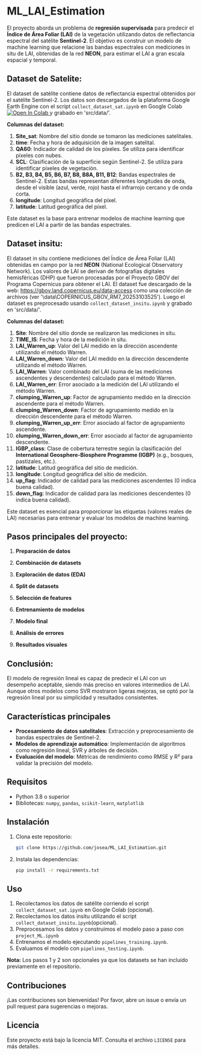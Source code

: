 # ML_LAI_Estimation

El proyecto aborda un problema de **regresión supervisada** para predecir el **Índice de Área Foliar (LAI)** de la vegetación utilizando datos de reflectancia espectral del satélite **Sentinel-2**. El objetivo es construir un modelo de machine learning que relacione las bandas espectrales con mediciones in situ de LAI, obtenidas de la red **NEON**, para estimar el LAI a gran escala espacial y temporal.

## Dataset de Satelite:

El dataset de satélite contiene datos de reflectancia espectral obtenidos por el satélite Sentinel-2. Los datos son descargados de la plataforma Google Earth Engine con el script `collect_dataset_sat.ipynb` en Google Colab <a target="_blank" href="https://colab.research.google.com/github/esjoal/S2_ML_LAI_Estimation/blob/main/src/result_notebooks/collect_dataset_sat.ipynb">
  <img src="https://colab.research.google.com/assets/colab-badge.svg" alt="Open In Colab"/>
</a>  y grabado en 'src/data/'.

**Columnas del dataset:**
1. **Site_sat**: Nombre del sitio donde se tomaron las mediciones satelitales.
2. **time**: Fecha y hora de adquisición de la imagen satelital.
3. **QA60**: Indicador de calidad de los píxeles. Se utiliza para identificar píxeles con nubes.
4. **SCL**: Clasificación de la superficie según Sentinel-2. Se utiliza para identificar píxeles de vegetación.
5. **B2, B3, B4, B5, B6, B7, B8, B8A, B11, B12**: Bandas espectrales de Sentinel-2. Estas bandas representan diferentes longitudes de onda, desde el visible (azul, verde, rojo) hasta el infrarrojo cercano y de onda corta.
6. **longitude**: Longitud geográfica del píxel.
7. **latitude**: Latitud geográfica del píxel.

Este dataset es la base para entrenar modelos de machine learning que predicen el LAI a partir de las bandas espectrales.

## Dataset insitu: 

El dataset in situ contiene mediciones del Índice de Área Foliar (LAI) obtenidas en campo por la red **NEON** (National Ecological Observatory Network). Los valores de LAI se derivan de fotografías digitales hemisféricas (DHP) que fueron procesadas por el Proyecto GBOV del Programa Copernicus para obtener el LAI. El dataset fue descargado de la web: https://gbov.land.copernicus.eu/data-access como una colección de archivos (ver '\data\COPERNICUS_GBOV_RM7_20253103525'). Luego el dataset es preprocesado usando `collect_dataset_insitu.ipynb` y grabado en 'src/data/'.  

**Columnas del dataset:**

1. **Site**: Nombre del sitio donde se realizaron las mediciones in situ.
2. **TIME_IS**: Fecha y hora de la medición in situ.
3. **LAI_Warren_up**: Valor del LAI medido en la dirección ascendente utilizando el método Warren.
4. **LAI_Warren_down**: Valor del LAI medido en la dirección descendente utilizando el método Warren.
5. **LAI_Warren**: Valor combinado del LAI (suma de las mediciones ascendentes y descendentes) calculado para el método Warren.
6. **LAI_Warren_err**: Error asociado a la medición del LAI utilizando el método Warren.
7. **clumping_Warren_up**: Factor de agrupamiento medido en la dirección ascendente para el método Warren.
8. **clumping_Warren_down**: Factor de agrupamiento medido en la dirección descendente para el método Warren.
9. **clumping_Warren_up_err**: Error asociado al factor de agrupamiento ascendente.
10. **clumping_Warren_down_err**: Error asociado al factor de agrupamiento descendente.
11. **IGBP_class**: Clase de cobertura terrestre según la clasificación del **International Geosphere-Biosphere Programme (IGBP)** (e.g., bosques, pastizales, etc.).
12. **latitude**: Latitud geográfica del sitio de medición.
13. **longitude**: Longitud geográfica del sitio de medición.
14. **up_flag**: Indicador de calidad para las mediciones ascendentes (0 indica buena calidad).
15. **down_flag**: Indicador de calidad para las mediciones descendentes (0 indica buena calidad).

Este dataset es esencial para proporcionar las etiquetas (valores reales de LAI) necesarias para entrenar y evaluar los modelos de machine learning.



## Pasos principales del proyecto:

1. **Preparación de datos**

2. **Combinación de datasets**

3. **Exploración de datos (EDA)**

4. **Split de datasets**

5. **Selección de features**

6. **Entrenamiento de modelos**

7. **Modelo final**

8. **Análisis de errores**

9. **Resultados visuales**

## Conclusión:
El modelo de regresión lineal es capaz de predecir el LAI con un desempeño aceptable, siendo más preciso en valores intermedios de LAI. Aunque otros modelos como SVR mostraron ligeras mejoras, se optó por la regresión lineal por su simplicidad y resultados consistentes.

## Características principales

- **Procesamiento de datos satelitales**: Extracción y preprocesamiento de bandas espectrales de Sentinel-2.
- **Modelos de aprendizaje automático**: Implementación de algoritmos como regresión lineal, SVR y árboles de decisión.
- **Evaluación del modelo**: Métricas de rendimiento como RMSE y R² para validar la precisión del modelo.

## Requisitos

- Python 3.8 o superior
- Bibliotecas: `numpy`, `pandas`, `scikit-learn`, `matplotlib`

## Instalación

1. Clona este repositorio:
    ```bash
    git clone https://github.com/josea/ML_LAI_Estimation.git
    ```
2. Instala las dependencias:
    ```bash
    pip install -r requirements.txt
    ```

## Uso

1. Recolectamos los datos de satélite corriendo el script `collect_dataset_sat.ipynb` en Google Colab (opcional).
2. Recolectamos los datos insitu utilizando el script `collect_dataset_insitu.ipynb`(opcional).
3. Preprocesamos los datos y construimos el modelo paso a paso con `project_ML.ipynb`
4. Entrenamos el modelo ejecutando `pipelines_training.ipynb`.
5. Evaluamos el modelo con `pipelines_testing.ipynb`.

**Nota:** Los pasos 1 y 2  son opcionales ya que los datasets se han incluido previamente en el repositorio.

## Contribuciones

¡Las contribuciones son bienvenidas! Por favor, abre un issue o envía un pull request para sugerencias o mejoras.

## Licencia

Este proyecto está bajo la licencia MIT. Consulta el archivo `LICENSE` para más detalles.